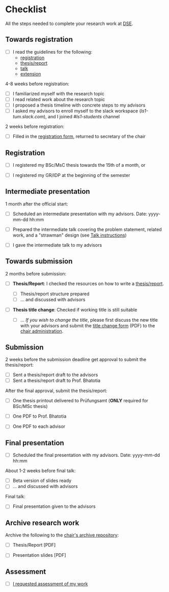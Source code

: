 # Checklist

All the steps needed to complete your research work at [DSE](https://dse.in.tum.de/).


## Towards registration

* [ ] I read the guidelines for the following:
    - [registration](registration/README.md)
    - [thesis/report](thesis-report/README.md)
    - [talk](talk/README.md)
    - [extension](extension/README.md)
    
4-8 weeks before registration:
* [ ] I familiarized myself with the research topic
* [ ] I read related work about the research topic
* [ ] I proposed a thesis timeline with concrete steps to my advisors
* [ ] I asked my advisors to enroll myself to the slack workspace
      (*ls1-tum.slack.com*), and I joined *#ls1-students* channel

2 weeks before registration:
* [ ] Filled in the [registration form](registration/README.md), returned to
      secretary of the chair


## Registration

* [ ] I registered my BSc/MsC thesis towards the 15th of a month, or
* [ ] I registered my GR/IDP at the beginning of the semester


## Intermediate presentation

1 month after the official start:
* [ ] Scheduled an intermediate presentation with my advisors. Date: yyyy-mm-dd hh:mm
* [ ] Prepared the intermediate talk covering the problem statement, related
      work, and a "strawman" design (see [Talk instructions](talk/README.md))
* [ ] I gave the intermediate talk to my advisors


## Towards submission

2 months before submission:
* [ ] **Thesis/Report**: I checked the resources on how to write a
      [thesis/report](thesis-report/README.md).
      
    * [ ] Thesis/report structure prepared
    * [ ] ... and discussed with advisors

* [ ] **Thesis title change**: Checked if working title is still suitable

    * [ ] ... *If you wish to change the title*, please first discuss the new title with your advisors and submit the [title change form](https://docs.google.com/document/d/1RAxqMniTsX0k2E8NAjYKRjaXo6CRoWmx-5-KDAyJ_DM/edit?usp=sharing) (PDF) to the [chair administration](https://dse.in.tum.de/contact/).


## Submission 

2 weeks before the submission deadline get approval to submit the
thesis/report:
* [ ] Sent a thesis/report draft to the advisors
* [ ] Sent a thesis/report draft to Prof. Bhatotia

After the final approval, submit the thesis/report:
* [ ] One thesis printout delivered to Prüfungsamt (**ONLY** required for
      BSc/MSc thesis)
* [ ] One PDF to Prof. Bhatotia
* [ ] One PDF to each advisor


## Final presentation

* [ ] Scheduled the final presentation with my advisors. Date: yyyy-mm-dd hh:mm

About 1-2 weeks before final talk:
* [ ] Beta version of slides ready
* [ ] ... and discussed with advisors

Final talk:
* [ ] Final presentation given to the advisors


## Archive research work

Archive the following to the [chair's archive repository](https://github.com/TUM-DSE/research-work-archive):
* [ ] Thesis/Report [PDF]
* [ ] Presentation slides [PDF]


## Assessment

* [ ] [I requested assessment of my work](README.md#Assessment)

